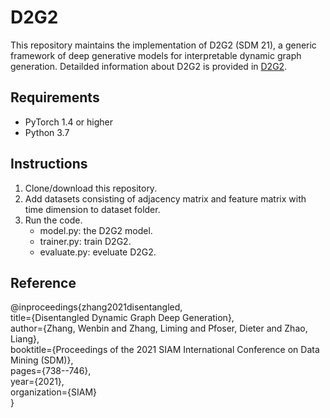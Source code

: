 # D2G2
This repository maintains the implementation of D2G2 (SDM 21), a generic framework of deep generative models for interpretable dynamic graph generation. Detailded information about D2G2 is provided in [D2G2](https://github.com/vanbanTruong/vanbanTruong.github.io/blob/master/assets/SDM21.pdf). 

## Requirements
* PyTorch 1.4 or higher
* Python 3.7


## Instructions
1. Clone/download this repository.
2. Add datasets consisting of adjacency matrix and feature matrix with time dimension to dataset folder.   
3. Run the code.  
      * model.py: the D2G2 model.
      * trainer.py: train D2G2.
      * evaluate.py: eveluate D2G2.
  
## Reference
@inproceedings{zhang2021disentangled,  
     title={Disentangled Dynamic Graph Deep Generation},  
     author={Zhang, Wenbin and Zhang, Liming and Pfoser, Dieter and Zhao, Liang},  
     booktitle={Proceedings of the 2021 SIAM International Conference on Data Mining (SDM)},  
     pages={738--746},  
     year={2021},  
     organization={SIAM}  
}
